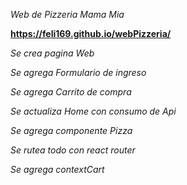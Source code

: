 *Web de Pizzeria Mama  Mia*

**https://feli169.github.io/webPizzeria/**

*Se crea pagina Web*

*Se agrega Formulario de ingreso*

*Se agrega Carrito de compra*

*Se actualiza Home con consumo de Api*

*Se agrega componente Pizza*

*Se rutea todo con react router*

*Se agrega contextCart*